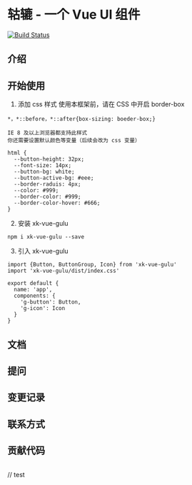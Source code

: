 # 轱辘 - 一个 Vue UI 组件

[![Build Status](https://travis-ci.org/xuke19991002/gulu.svg?branch=master)](https://travis-ci.org/xuke19991002/gulu)

## 介绍

## 开始使用

1. 添加 css 样式 使用本框架前，请在 CSS 中开启 border-box

```
*，*::before，*::after{box-sizing: boeder-box;}
```

```
IE 8 及以上浏览器都支持此样式
你还需要设置默认颜色等变量（后续会改为 css 变量）
```

```
html {
  --button-height: 32px;
  --font-size: 14px;
  --button-bg: white;
  --button-active-bg: #eee;
  --border-raduis: 4px;
  --color: #999;
  --border-color: #999;
  --border-color-hover: #666;
}
```

2. 安装 xk-vue-gulu

```
npm i xk-vue-gulu --save
```

3. 引入 xk-vue-gulu

```
import {Button, ButtonGroup, Icon} from 'xk-vue-gulu'
import 'xk-vue-gulu/dist/index.css'

export default {
  name: 'app',
  components: {
    'g-button': Button,
    'g-icon': Icon
  }
}
```

## 文档

## 提问

## 变更记录

## 联系方式

## 贡献代码

```

```

// test

